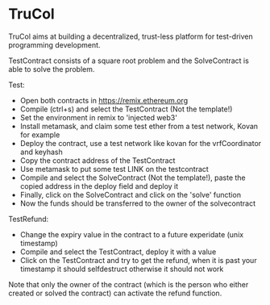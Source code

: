 # TruCol
TruCol aims at building a decentralized, trust-less platform for test-driven programming development.



TestContract consists of a square root problem and the SolveContract is able to solve the problem.


Test:
- Open both contracts in https://remix.ethereum.org
- Compile (ctrl+s) and select the TestContract (Not the template!)
- Set the environment in remix to 'injected web3'
- Install metamask, and claim some test ether from a test network, Kovan for example
- Deploy the contract, use a test network like kovan for the vrfCoordinator and keyhash
- Copy the contract address of the TestContract
- Use metamask to put some test LINK on the testcontract
- Compile and select the SolveContract (Not the template!), paste the copied address in the deploy field and deploy it
- Finally, click on the SolveContract and click on the 'solve' function
- Now the funds should be transferred to the owner of the solvecontract

TestRefund:
- Change the expiry value in the contract to a future experidate (unix timestamp)
- Compile and select the TestContract, deploy it with a value
- Click on the TestContract and try to get the refund, when it is past your timestamp it should selfdestruct otherwise it should not work

Note that only the owner of the contract (which is the person who either created or solved the contract) can activate the refund function.
